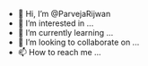 - 👋 Hi, I’m @ParvejaRijwan
- 👀 I’m interested in ...
- 🌱 I’m currently learning ...
- 💞️ I’m looking to collaborate on ...
- 📫 How to reach me ...

<!---
ParvejaRijwan/ParvejaRijwan is a ✨ special ✨ repository because its `README.md` (this file) appears on your GitHub profile.
You can click the Preview link to take a look at your changes.
--->

